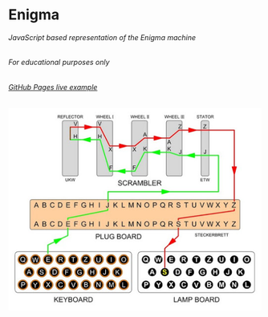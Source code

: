 ﻿# Enigma
###### JavaScript based representation of the Enigma machine
###### *For educational purposes only*
###### [GitHub Pages live example](https://jmcromp.github.io/Enigma/)

![Enigma trace](/images/enigmaDiagram.jpg)
